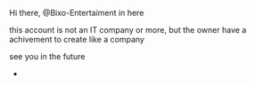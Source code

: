 Hi there, @Bixo-Entertaiment in here

this account is not an IT company or more, but the owner have a achivement to create like a company

see you in the future

-

<!---
so many people dont believe what i do for the achivement
I know it's difficult but I will still achieve it, i promise!!!
--->
